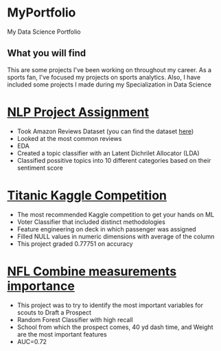 # MyPortfolio
My Data Science Portfolio
## What you will find
This are some projects I've been working on throughout my career. As a sports fan, I've focused my projects on sports analytics. Also, I have included some projects I made during my Specialization in Data Science

# [NLP Project Assignment](https://github.com/greg1997-dev/MyPortfolio/blob/main/Big_Data_Project.ipynb)
- Took Amazon Reviews Dataset (you can find the dataset [here]())
- Looked at the most common reviews
- EDA 
- Created a topic classifier with an Latent Dichrilet Allocator (LDA)
- Classified possitive topics into 10 different categories based on their sentiment score

# [Titanic Kaggle Competition](https://github.com/greg1997-dev/Titanic_Kaggle_Competition/blob/main/Titanic_Kaggle_Competition.ipynb)
- The most recommended Kaggle competition to get your hands on ML
- Voter Classifier that included distinct methodologies
- Feature engineering on deck in which passenger was assigned
- Filled NULL values in numeric dimensions with average of the column
- This project graded 0.77751 on accuracy

# [NFL Combine measurements importance](https://github.com/greg1997-dev/MyPortfolio/blob/main/NFL_Combine.ipynb)
- This project was to try to identify the most important variables for scouts to Draft a Prospect
- Random Forest Classifier with high recall
- School from which the prospect comes, 40 yd dash time, and Weight are the most important features
- AUC=0.72
